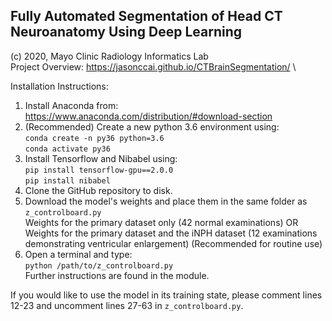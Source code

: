 ## Fully Automated Segmentation of Head CT Neuroanatomy Using Deep Learning

(c) 2020, Mayo Clinic Radiology Informatics Lab\
Project Overview: https://jasonccai.github.io/CTBrainSegmentation/ \

Installation Instructions:
1. Install Anaconda from:
https://www.anaconda.com/distribution/#download-section
2. (Recommended) Create a new python 3.6 environment using:\
`conda create -n py36 python=3.6`\
`conda activate py36`
3. Install Tensorflow and Nibabel using:\
`pip install tensorflow-gpu==2.0.0`\
`pip install nibabel`
4. Clone the GitHub repository to disk.
5. Download the model's weights and place them in the same folder as `z_controlboard.py`\
Weights for the primary dataset only (42 normal examinations) OR\
Weights for the primary dataset and the iNPH dataset (12 examinations demonstrating ventricular enlargement) (Recommended for routine use)
5. Open a terminal and type:\
`python /path/to/z_controlboard.py`\
Further instructions are found in the module.

If you would like to use the model in its training state, please comment lines 12-23 and uncomment lines 27-63 in `z_controlboard.py`.
